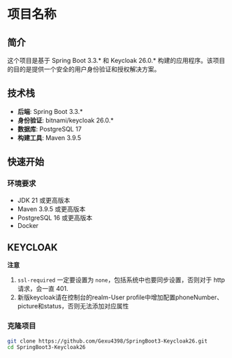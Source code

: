 # 项目名称

## 简介

这个项目是基于 Spring Boot 3.3.* 和 Keycloak 26.0.* 构建的应用程序。该项目的目的是提供一个安全的用户身份验证和授权解决方案。

## 技术栈

- **后端**: Spring Boot 3.3.*
- **身份验证**: bitnami/keycloak 26.0.*
- **数据库**: PostgreSQL 17
- **构建工具**: Maven 3.9.5

## 快速开始

### 环境要求

- JDK 21 或更高版本
- Maven 3.9.5 或更高版本
- PostgreSQL 16 或更高版本
- Docker

## KEYCLOAK

**注意**

1. `ssl-required` 一定要设置为 `none`，包括系统中也要同步设置，否则对于 http 请求，会一直 401.
2. 新版keycloak请在控制台的realm-User profile中增加配置phoneNumber、picture和status，否则无法添加对应属性

### 克隆项目

```bash
git clone https://github.com/Gexu4398/SpringBoot3-Keycloak26.git
cd SpringBoot3-Keycloak26
